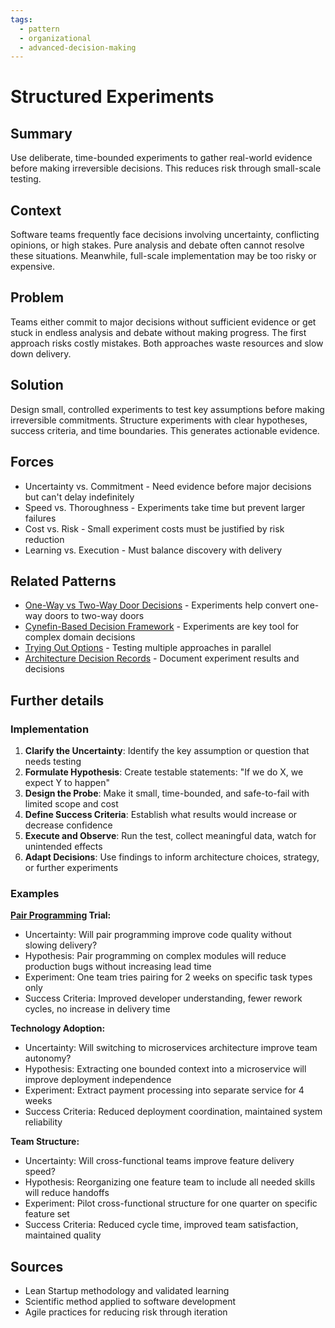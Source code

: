 ```yaml
---
tags:
  - pattern
  - organizational
  - advanced-decision-making
---
```

# Structured Experiments

## Summary
Use deliberate, time-bounded experiments to gather real-world evidence before making irreversible decisions. This reduces risk through small-scale testing.

## Context
Software teams frequently face decisions involving uncertainty, conflicting opinions, or high stakes. Pure analysis and debate often cannot resolve these situations. Meanwhile, full-scale implementation may be too risky or expensive.

## Problem
Teams either commit to major decisions without sufficient evidence or get stuck in endless analysis and debate without making progress. The first approach risks costly mistakes. Both approaches waste resources and slow down delivery.

## Solution
Design small, controlled experiments to test key assumptions before making irreversible commitments. Structure experiments with clear hypotheses, success criteria, and time boundaries. This generates actionable evidence.

## Forces
- Uncertainty vs. Commitment - Need evidence before major decisions but can't delay indefinitely
- Speed vs. Thoroughness - Experiments take time but prevent larger failures
- Cost vs. Risk - Small experiment costs must be justified by risk reduction
- Learning vs. Execution - Must balance discovery with delivery

## Related Patterns
- [One-Way vs Two-Way Door Decisions](one-way-two-way-door-decisions.md) - Experiments help convert one-way doors to two-way doors
- [Cynefin-Based Decision Framework](cynefin-based-decision-framework.md) - Experiments are key tool for complex domain decisions
- [Trying Out Options](trying-out-options.md) - Testing multiple approaches in parallel
- [Architecture Decision Records](architecture-decision-records.md) - Document experiment results and decisions

## Further details

### Implementation
1. **Clarify the Uncertainty**: Identify the key assumption or question that needs testing
2. **Formulate Hypothesis**: Create testable statements: "If we do X, we expect Y to happen"
3. **Design the Probe**: Make it small, time-bounded, and safe-to-fail with limited scope and cost
4. **Define Success Criteria**: Establish what results would increase or decrease confidence
5. **Execute and Observe**: Run the test, collect meaningful data, watch for unintended effects
6. **Adapt Decisions**: Use findings to inform architecture choices, strategy, or further experiments

### Examples
**[Pair Programming](../architectural-spatial/pair-programming-workstations.md) Trial:**
- Uncertainty: Will pair programming improve code quality without slowing delivery?
- Hypothesis: Pair programming on complex modules will reduce production bugs without increasing lead time
- Experiment: One team tries pairing for 2 weeks on specific task types only
- Success Criteria: Improved developer understanding, fewer rework cycles, no increase in delivery time

**Technology Adoption:**
- Uncertainty: Will switching to microservices architecture improve team autonomy?
- Hypothesis: Extracting one bounded context into a microservice will improve deployment independence
- Experiment: Extract payment processing into separate service for 4 weeks
- Success Criteria: Reduced deployment coordination, maintained system reliability

**Team Structure:**
- Uncertainty: Will cross-functional teams improve feature delivery speed?
- Hypothesis: Reorganizing one feature team to include all needed skills will reduce handoffs
- Experiment: Pilot cross-functional structure for one quarter on specific feature set
- Success Criteria: Reduced cycle time, improved team satisfaction, maintained quality

## Sources
- Lean Startup methodology and validated learning
- Scientific method applied to software development
- Agile practices for reducing risk through iteration
